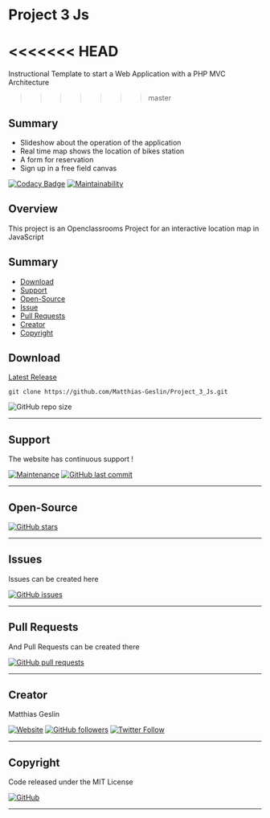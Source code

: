 # Project 3 Js

<<<<<<< HEAD
=======
Instructional Template to start a Web Application with a PHP MVC Architecture
>>>>>>> master

## Summary 

+   Slideshow about the operation of the application
+   Real time map shows the location of bikes station
+   A form for reservation 
+   Sign up in a free field canvas

[![Codacy Badge](https://api.codacy.com/project/badge/Grade/9e00dd0a3eb642518abb599084afdc36)](https://app.codacy.com/app/Matthias-Geslin/Project_3_Js?utm_source=github.com&utm_medium=referral&utm_content=Matthias-Geslin/Project_3_Js&utm_campaign=Badge_Grade_Settings)
[![Maintainability](https://api.codeclimate.com/v1/badges/a8a2d737dbc96f4aa713/maintainability)](https://codeclimate.com/github/Matthias-Geslin/Project_3_Js/maintainability)

## Overview

This project is an Openclassrooms Project for an interactive location map in JavaScript

## Summary

-   [Download](#download)  
-   [Support](#support)  
-   [Open-Source](#open-source)  
-   [Issue](#Issue)  
-   [Pull Requests](#pull-requests)  
-   [Creator](#creator)  
-   [Copyright](#copyright)  


## Download

[Latest Release](https://github.com/Matthias-Geslin/Project_3_Js/releases)  

`git clone https://github.com/Matthias-Geslin/Project_3_Js.git` 
 
![GitHub repo size](https://img.shields.io/github/repo-size/Matthias-Geslin/Project_3_Js?style=plastic)

---

## Support

The website has continuous support !

[![Maintenance](https://img.shields.io/maintenance/yes/2019)](https://github.com/Matthias-Geslin/Project_3_Js)
[![GitHub last commit](https://img.shields.io/github/last-commit/Matthias-Geslin/Project_3_Js)](https://github.com/Matthias-Geslin/Project_3_Js/commits/master)

---

## Open-Source

[![GitHub stars](https://img.shields.io/github/stars/Matthias-Geslin/Project_3_Js)](https://github.com/Matthias-Geslin/Project_3_Js)

---

## Issues

Issues can be created here

[![GitHub issues](https://img.shields.io/github/issues/Matthias-Geslin/Project_3_Js)](https://github.com/Matthias-Geslin/Project_3_Js/issues)

---

## Pull Requests

And Pull Requests can be created there

[![GitHub pull requests](https://img.shields.io/github/issues-pr/Matthias-Geslin/Project_3_Js)](https://github.com/Matthias-Geslin/Project_3_js/pulls)

---

## Creator

Matthias Geslin

[![Website](https://img.shields.io/website?down_color=red&down_message=offline&label=https%3A%2F%2Fjavascript.matthias-geslin.fr&url=https%3A%2F%2Fjavascript.matthias-geslin.fr)](https://javascript.matthias-geslin.fr)
[![GitHub followers](https://img.shields.io/github/followers/Matthias-Geslin?label=Github%20%3A%20Matthias-Geslin%20-%20Followers&logo=github)](https://github.com/Matthias-Geslin)
[![Twitter Follow](https://img.shields.io/twitter/follow/Matthiasgeslin?color=blue&logo=twitter&style=plastic)](https://twitter.com/Matthiasgeslin)

---

## Copyright

Code released under the MIT License

[![GitHub](https://img.shields.io/github/license/Matthias-Geslin/Project_3_Js)](https://github.com/Matthias-Geslin/Project_3_Js/blob/master/LICENSE)

---
